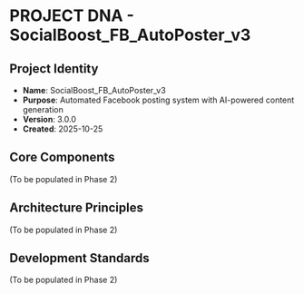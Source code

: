 # PROJECT DNA - SocialBoost_FB_AutoPoster_v3

## Project Identity
- **Name**: SocialBoost_FB_AutoPoster_v3
- **Purpose**: Automated Facebook posting system with AI-powered content generation
- **Version**: 3.0.0
- **Created**: 2025-10-25

## Core Components
(To be populated in Phase 2)

## Architecture Principles
(To be populated in Phase 2)

## Development Standards
(To be populated in Phase 2)
